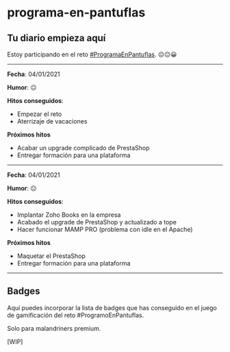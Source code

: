 # programa-en-pantuflas

## **Tu diario empieza aquí**

Estoy participando en el reto [#ProgramaEnPantuflas](https://github.com/delineas/reto-programa-en-pantuflas).
☹️😐😀

---

**Fecha**: 04/01/2021

**Humor**: 😐

**Hitos conseguidos**:

*   Empezar el reto
*   Aterrizaje de vacaciones

**Próximos hitos**

*   Acabar un upgrade complicado de PrestaShop
*   Entregar formación para una plataforma

---

**Fecha**: 04/01/2021

**Humor**: 😐

**Hitos conseguidos**:

*   Implantar Zoho Books en la empresa
*   Acabado el upgrade de PrestaShop y actualizado a tope
*   Hacer funcionar MAMP PRO (problema con idle en el Apache)

**Próximos hitos**

*   Maquetar el PrestaShop
*   Entregar formación para una plataforma

---


## **Badges**

Aquí puedes incorporar la lista de badges que has conseguido en el juego de gamificación del reto #ProgramoEnPantuflas.

Solo para malandriners premium.

\[WIP\]
